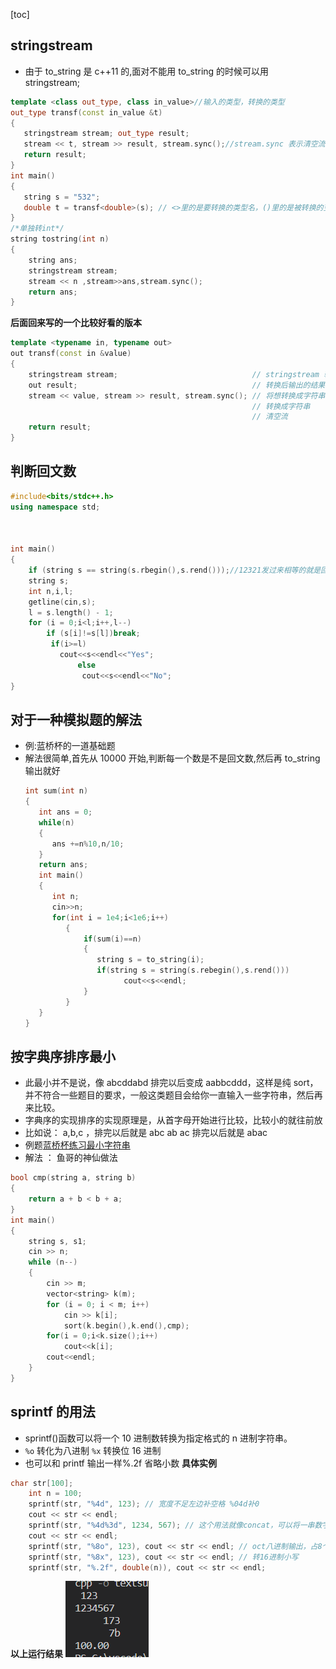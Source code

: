 [toc]

## stringstream

- 由于 to_string 是 c++11 的,面对不能用 to_string 的时候可以用 stringstream;

```C++ {.line-numbers}
template <class out_type, class in_value>//输入的类型，转换的类型
out_type transf(const in_value &t)
{
   stringstream stream; out_type result;
   stream << t, stream >> result, stream.sync();//stream.sync 表示清空流,因为ss会调用大量的内存
   return result;
}
int main()
{
   string s = "532";
   double t = transf<double>(s); // <>里的是要转换的类型名，()里的是被转换的变量名
}
/*单独转int*/
string tostring(int n)
{
    string ans;
    stringstream stream;
    stream << n ,stream>>ans,stream.sync();
    return ans;
}
```

**后面回来写的一个比较好看的版本**

```C++ {.line-numbers}
template <typename in, typename out>
out transf(const in &value)
{
    stringstream stream;                              // stringstream 输入流
    out result;                                       // 转换后输出的结果
    stream << value, stream >> result, stream.sync(); // 将想转换成字符串的输入流
                                                      // 转换成字符串
                                                      // 清空流
    return result;
}
```

## 判断回文数

```C++ {.line-numbers}
#include<bits/stdc++.h>
using namespace std;



int main()
{
    if (string s == string(s.rbegin(),s.rend()));//12321发过来相等的就是回文了。
    string s;
    int n,i,l;
    getline(cin,s);
    l = s.length() - 1;
    for (i = 0;i<l;i++,l--)
        if (s[i]!=s[l])break;
         if(i>=l)
           cout<<s<<endl<<"Yes";
               else
                cout<<s<<endl<<"No";
}
```

## 对于一种模拟题的解法

- 例:蓝桥杯的一道基础题 [](http://lx.lanqiao.cn/problem.page?gpid=T48)
- 解法很简单,首先从 10000 开始,判断每一个数是不是回文数,然后再 to_string 输出就好
  ```C++ {.line-numbers}
  int sum(int n)
  {
     int ans = 0;
     while(n)
     {
        ans +=n%10,n/10;
     }
     return ans;
     int main()
     {
        int n;
        cin>>n;
        for(int i = 1e4;i<1e6;i++)
           {
               if(sum(i)==n)
               {
                  string s = to_string(i);
                  if(string s = string(s.rebegin(),s.rend()))
                        cout<<s<<endl;
               }
           }
     }
  }
  ```

## 按字典序排序最小

- 此最小并不是说，像 abcddabd 排完以后变成 aabbcddd，这样是纯 sort，并不符合一些题目的要求，一般这类题目会给你一直输入一些字符串，然后再来比较。
- 字典序的实现排序的实现原理是，从首字母开始进行比较，比较小的就往前放
- 比如说： a,b,c ，排完以后就是 abc ab ac 排完以后就是 abac
- 例题[蓝桥杯练习最小字符串](http://lx.lanqiao.cn/problem.page?gpid=T3001)
- 解法 ： 鱼哥的神仙做法

```C++ {.line-numbers}
bool cmp(string a, string b)
{
    return a + b < b + a;
}
int main()
{
    string s, s1;
    cin >> n;
    while (n--)
    {
        cin >> m;
        vector<string> k(m);
        for (i = 0; i < m; i++)
            cin >> k[i];
            sort(k.begin(),k.end(),cmp);
        for(i = 0;i<k.size();i++)
            cout<<k[i];
        cout<<endl;
    }
}
```

## sprintf 的用法

- sprintf()函数可以将一个 10 进制数转换为指定格式的 n 进制字符串。
- `%o` 转化为八进制 `%x` 转换位 16 进制
- 也可以和 printf 输出一样%.2f 省略小数
  **具体实例**

```C++ {.line-numbers}
char str[100];
    int n = 100;
    sprintf(str, "%4d", 123); // 宽度不足左边补空格 %04d补0
    cout << str << endl;
    sprintf(str, "%4d%3d", 1234, 567); // 这个用法就像concat，可以将一串数字转字符串再拼接
    cout << str << endl;
    sprintf(str, "%8o", 123), cout << str << endl; // oct八进制输出，占8个位置，右对齐。即前面8个空格
    sprintf(str, "%8x", 123), cout << str << endl; // 转16进制小写
    sprintf(str, "%.2f", double(n)), cout << str << endl;
```

**以上运行结果**
![img](运行结果.png)
